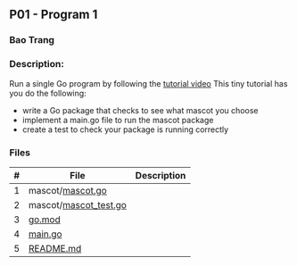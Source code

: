 ## P01 - Program 1
### Bao Trang
### Description:
Run a single Go program by following the [tutorial video](https://www.youtube.com/watch?v=1MXIGYrMk80)
This tiny tutorial has you do the following:
- write a Go package that checks to see what mascot you choose
- implement a main.go file to run the mascot package
- create a test to check your package is running correctly

### Files

|   #   | File             | Description                                        |
| :---: | ---------------- | -------------------------------------------------- |
|   1   | mascot/[mascot.go](https://github.com/baogtrang/4143-PLC/blob/main/Assignments/P01/mascot/mascot.go)        |       |
|   2   | mascot/[mascot_test.go](https://github.com/baogtrang/4143-PLC/blob/main/Assignments/P01/mascot/mascot_test.go)        |       |
|   3   | [go.mod](https://github.com/baogtrang/4143-PLC/blob/main/Assignments/P01/go.mod)  |         |
|   4   | [main.go](https://github.com/baogtrang/4143-PLC/blob/main/Assignments/P01/main.go) |  |
|  5 | [README.md](https://github.com/baogtrang/4143-PLC/blob/main/Assignments/P01/README.md) |   |
